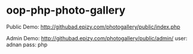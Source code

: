 # oop-php-photo-gallery

Public Demo: http://githubad.epizy.com/photogallery/public/index.php

Admin Demo: http://githubad.epizy.com/photogallery/public/admin/
user: adnan 
pass: php
